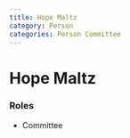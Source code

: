 ```yaml
---
title: Hope Maltz
category: Person
categories: Person Committee
---
```

# Hope Maltz
### Roles
- Committee
